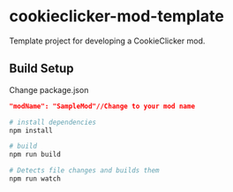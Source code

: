# cookieclicker-mod-template

Template project for developing a CookieClicker mod.

## Build Setup

Change package.json

```json
"modName": "SampleMod"//Change to your mod name
```

``` bash
# install dependencies
npm install

# build
npm run build

# Detects file changes and builds them
npm run watch
```
